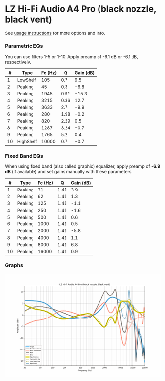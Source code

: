 # LZ Hi-Fi Audio A4 Pro (black nozzle, black vent)
See [usage instructions](https://github.com/jaakkopasanen/AutoEq#usage) for more options and info.

### Parametric EQs
You can use filters 1-5 or 1-10. Apply preamp of -6.1 dB or -6.1 dB, respectively.

|   # | Type      |   Fc (Hz) |    Q |   Gain (dB) |
|-----|-----------|-----------|------|-------------|
|   1 | LowShelf  |       105 | 0.7  |         9.5 |
|   2 | Peaking   |        45 | 0.3  |        -6.8 |
|   3 | Peaking   |      1945 | 0.91 |       -15.3 |
|   4 | Peaking   |      3215 | 0.36 |        12.7 |
|   5 | Peaking   |      3633 | 2.7  |        -9.9 |
|   6 | Peaking   |       280 | 1.98 |        -0.2 |
|   7 | Peaking   |       820 | 2.29 |         0.5 |
|   8 | Peaking   |      1287 | 3.24 |        -0.7 |
|   9 | Peaking   |      1765 | 5.2  |         0.4 |
|  10 | HighShelf |     10000 | 0.7  |        -0.7 |

### Fixed Band EQs
When using fixed band (also called graphic) equalizer, apply preamp of **-6.9 dB** (if available) and set gains manually with these parameters.

|   # | Type    |   Fc (Hz) |    Q |   Gain (dB) |
|-----|---------|-----------|------|-------------|
|   1 | Peaking |        31 | 1.41 |         3.9 |
|   2 | Peaking |        62 | 1.41 |         1.3 |
|   3 | Peaking |       125 | 1.41 |        -1.1 |
|   4 | Peaking |       250 | 1.41 |        -1.6 |
|   5 | Peaking |       500 | 1.41 |         0.6 |
|   6 | Peaking |      1000 | 1.41 |         0.5 |
|   7 | Peaking |      2000 | 1.41 |        -5.8 |
|   8 | Peaking |      4000 | 1.41 |         1.1 |
|   9 | Peaking |      8000 | 1.41 |         6.8 |
|  10 | Peaking |     16000 | 1.41 |         0.9 |

### Graphs
![](./LZ%20Hi-Fi%20Audio%20A4%20Pro%20(black%20nozzle,%20black%20vent).png)
